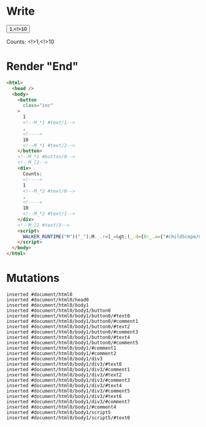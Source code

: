 # Write
  <button class=inc>1<!--M_*1 #text/1-->,<!>10<!--M_*1 #text/2--></button><!--M_*1 #button/0--><!--M_[2--><div>Counts: <!>1<!--M_*2 #text/0-->,<!>10<!--M_*2 #text/1--></div><!--M_]1 #text/3--><script>WALKER_RUNTIME("M")("_");M._.r=[_=>(_.d={0:_.a={"#childScope/0":_.b={x:1,y:10,"#text/3!":_.c={}}},1:_.b,2:_.c},_.b["#text/3("]=_._["__tests__/template.marko_1_renderer"](_.a),_.d),1,"__tests__/tags/custom-tag.marko_0_x_y",0];M._.w()</script>


# Render "End"
```html
<html>
  <head />
  <body>
    <button
      class="inc"
    >
      1
      <!--M_*1 #text/1-->
      ,
      <!---->
      10
      <!--M_*1 #text/2-->
    </button>
    <!--M_*1 #button/0-->
    <!--M_[2-->
    <div>
      Counts: 
      <!---->
      1
      <!--M_*2 #text/0-->
      ,
      <!---->
      10
      <!--M_*2 #text/1-->
    </div>
    <!--M_]1 #text/3-->
    <script>
      WALKER_RUNTIME("M")("_");M._.r=[_=&gt;(_.d={0:_.a={"#childScope/0":_.b={x:1,y:10,"#text/3!":_.c={}}},1:_.b,2:_.c},_.b["#text/3("]=_._["__tests__/template.marko_1_renderer"](_.a),_.d),1,"__tests__/tags/custom-tag.marko_0_x_y",0];M._.w()
    </script>
  </body>
</html>
```

# Mutations
```
inserted #document/html0
inserted #document/html0/head0
inserted #document/html0/body1
inserted #document/html0/body1/button0
inserted #document/html0/body1/button0/#text0
inserted #document/html0/body1/button0/#comment1
inserted #document/html0/body1/button0/#text2
inserted #document/html0/body1/button0/#comment3
inserted #document/html0/body1/button0/#text4
inserted #document/html0/body1/button0/#comment5
inserted #document/html0/body1/#comment1
inserted #document/html0/body1/#comment2
inserted #document/html0/body1/div3
inserted #document/html0/body1/div3/#text0
inserted #document/html0/body1/div3/#comment1
inserted #document/html0/body1/div3/#text2
inserted #document/html0/body1/div3/#comment3
inserted #document/html0/body1/div3/#text4
inserted #document/html0/body1/div3/#comment5
inserted #document/html0/body1/div3/#text6
inserted #document/html0/body1/div3/#comment7
inserted #document/html0/body1/#comment4
inserted #document/html0/body1/script5
inserted #document/html0/body1/script5/#text0
```